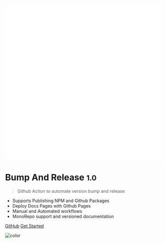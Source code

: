 <!-- _coverpage.md -->

![logo](_media/logo.png ':size=256x256')

# Bump And Release <small>1.0</small>

> Github Action to automate version bump and release

- Supports Publishing NPM and Github Packages
- Deploy Docs Pages with Github Pages
- Manual and Automated workflows
- MonoRepo support and versioned documentation

[GitHub](https://github.com/bvkimball/bump-and-release)
[Get Started](guide.md)


<!-- background color -->

![color](#212529)